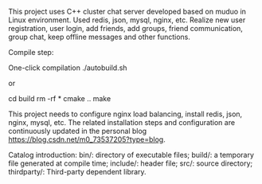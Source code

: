 This project uses C++ cluster chat server developed based on muduo in Linux environment. 
Used redis, json, mysql, nginx, etc. 
Realize new user registration, user login, add friends, add groups, friend communication, group chat, keep offline messages and other functions.

Compile step:

One-click compilation ./autobuild.sh

or

cd build
rm -rf *
cmake ..
make

This project needs to configure nginx load balancing, install redis, json, nginx, mysql, etc. 
The related installation steps and configuration are continuously updated in the personal blog https://blog.csdn.net/m0_73537205?type=blog.

Catalog introduction:
bin/: directory of executable files;
build/: a temporary file generated at compile time;
include/: header file;
src/: source directory;
thirdparty/: Third-party dependent library.

